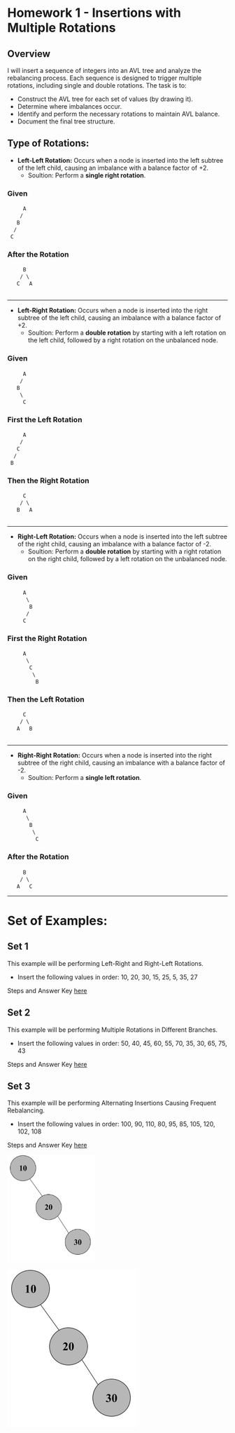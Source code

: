 # Homework 1 - Insertions with Multiple Rotations

## Overview
I will insert a sequence of integers into an AVL tree and analyze the rebalancing process. Each sequence is 
designed to trigger multiple rotations, including single and double rotations. The task is to:

- Construct the AVL tree for each set of values (by drawing it).
- Determine where imbalances occur.
- Identify and perform the necessary rotations to maintain AVL balance.
- Document the final tree structure.

## Type of Rotations:

- **Left-Left Rotation:** Occurs when a node is inserted into the left subtree of the left child, 
causing an imbalance with a balance factor of +2.
  - Soultion: Perform a **single right rotation**.

### Given
```plaintext
     A
    /
   B
  /
 C 
```
### After the Rotation
```plaintext
     B
    / \
   C   A
  
```
-----------------------------------------------------------------------------------

- **Left-Right Rotation:** Occurs when a node is inserted into the right subtree of the left child, 
causing an imbalance with a balance factor of +2.
  - Soultion: Perform a **double rotation** by starting with a left rotation 
on the left child, followed by a right rotation on the unbalanced node.

### Given
```plaintext
     A
    /
   B
    \
     C 
```
### First the Left Rotation
```plaintext
     A
    /
   C
  /
 B 
```

### Then the Right Rotation
```plaintext
     C
    / \
   B   A
  
```
------------------------------------------------------------------------------------

- **Right-Left Rotation:** Occurs when a node is inserted into the left subtree of the right child, 
causing an imbalance with a balance factor of -2.
  - Soultion: Perform a **double rotation** by starting with a right rotation 
on the right child, followed by a left rotation on the unbalanced node.

### Given
```plaintext
     A
      \
       B
      /
     C 
```

### First the Right Rotation
```plaintext
     A
      \
       C
        \
         B
```

### Then the Left Rotation
```plaintext
     C
    / \
   A   B
  
```
------------------------------------------------------------------------------------

- **Right-Right Rotation:** Occurs when a node is inserted into the right subtree of the right child,
 causing an imbalance with a balance factor of -2.
  - Soultion: Perform a **single left rotation**.

 ### Given
```plaintext
     A
      \
       B
        \
         C 
```

### After the Rotation
```plaintext
     B
    / \
   A   C
```

-------------------------------------------------------------------------------------

# Set of Examples:

## Set 1
This example will be performing Left-Right and Right-Left Rotations.

- Insert the following values in order:
10, 20, 30, 15, 25, 5, 35, 27

Steps and Answer Key [here](https://github.com/aaniaahh/Algorithms/blob/main/H01/set1.md)

## Set 2
This example will be performing Multiple Rotations in Different Branches.

- Insert the following values in order:
50, 40, 45, 60, 55, 70, 35, 30, 65, 75, 43

Steps and Answer Key [here](https://github.com/aaniaahh/Algorithms/blob/main/H01/set2.md)

## Set 3
This example will be performing Alternating Insertions Causing Frequent Rebalancing.

- Insert the following values in order:
100, 90, 110, 80, 95, 85, 105, 120, 102, 108

Steps and Answer Key [here](https://github.com/aaniaahh/Algorithms/blob/main/H01/set3.md)



<img src= "./images/set11_cropped.png" width="200">

![](./images/set11_cropped.png)